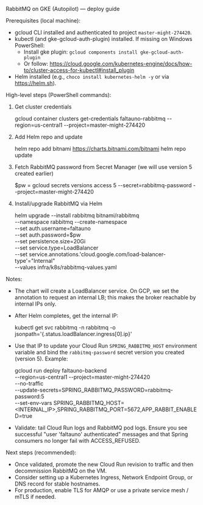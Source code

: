 RabbitMQ on GKE (Autopilot) — deploy guide

Prerequisites (local machine):
- gcloud CLI installed and authenticated to project `master-might-274420`.
- kubectl (and gke-gcloud-auth-plugin) installed. If missing on Windows PowerShell:
  - Install gke plugin: `gcloud components install gke-gcloud-auth-plugin`
  - Or follow: https://cloud.google.com/kubernetes-engine/docs/how-to/cluster-access-for-kubectl#install_plugin
- Helm installed (e.g., `choco install kubernetes-helm -y` or via https://helm.sh).

High-level steps (PowerShell commands):

1) Get cluster credentials

    gcloud container clusters get-credentials faltauno-rabbitmq --region=us-central1 --project=master-might-274420

2) Add Helm repo and update

    helm repo add bitnami https://charts.bitnami.com/bitnami
    helm repo update

3) Fetch RabbitMQ password from Secret Manager (we will use version 5 created earlier)

    $pw = gcloud secrets versions access 5 --secret=rabbitmq-password --project=master-might-274420

4) Install/upgrade RabbitMQ via Helm

    helm upgrade --install rabbitmq bitnami/rabbitmq \
      --namespace rabbitmq --create-namespace \
      --set auth.username=faltauno \
      --set auth.password=$pw \
      --set persistence.size=20Gi \
      --set service.type=LoadBalancer \
      --set service.annotations.'cloud.google.com/load-balancer-type'="Internal" \
      --values infra/k8s/rabbitmq-values.yaml

Notes:
- The chart will create a LoadBalancer service. On GCP, we set the annotation to request an internal LB; this makes the broker reachable by internal IPs only.
- After Helm completes, get the internal IP:

    kubectl get svc rabbitmq -n rabbitmq -o jsonpath='{.status.loadBalancer.ingress[0].ip}'

- Use that IP to update your Cloud Run `SPRING_RABBITMQ_HOST` environment variable and bind the `rabbitmq-password` secret version you created (version 5). Example:

    gcloud run deploy faltauno-backend \
      --region=us-central1 --project=master-might-274420 \
      --no-traffic \
      --update-secrets=SPRING_RABBITMQ_PASSWORD=rabbitmq-password:5 \
      --set-env-vars SPRING_RABBITMQ_HOST=<INTERNAL_IP>,SPRING_RABBITMQ_PORT=5672,APP_RABBIT_ENABLED=true

- Validate: tail Cloud Run logs and RabbitMQ pod logs. Ensure you see successful "user 'faltauno' authenticated" messages and that Spring consumers no longer fail with ACCESS_REFUSED.

Next steps (recommended):
- Once validated, promote the new Cloud Run revision to traffic and then decommission RabbitMQ on the VM.
- Consider setting up a Kubernetes Ingress, Network Endpoint Group, or DNS record for stable hostnames.
- For production, enable TLS for AMQP or use a private service mesh / mTLS if needed.
